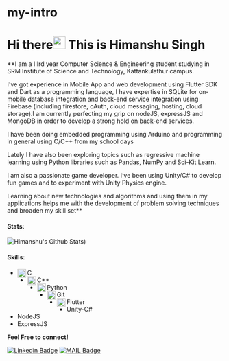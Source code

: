 # my-intro
# Hi there<img src="https://github.com/iamshubhamg/iamshubhamg/blob/master/Assests/Hi.gif" width="29px"> This is Himanshu Singh

**I am a IIIrd year Computer Science & Engineering student studying in SRM Institute of Science and Technology, Kattankulathur campus.

I've got experience in Mobile App and web development using Flutter SDK and Dart as a programming language, I have expertise in SQLite for on-mobile database integration and back-end service integration using Firebase (including firestore, oAuth, cloud messaging, hosting, cloud storage).I am currently perfecting my grip on nodeJS, expressJS and MongoDB in order to develop a strong hold on back-end services.

I have been doing embedded programming using Arduino and programming in general using C/C++ from my school days

Lately I have also been exploring topics such as regressive machine learning using Python libraries such as Pandas, NumPy and Sci-Kit Learn.

I am also a passionate game developer. I’ve been using Unity/C# to develop fun games and to experiment with Unity Physics engine.

Learning about new technologies and algorithms and using them in my applications helps me with the development of problem solving techniques and broaden my skill set**

 #### Stats:
 ![Himanshu's Github Stats](https://github-readme-stats.vercel.app/api?username=himanshusingh335&count_private=true&show_icons=true&theme=dark&hide=contribs,issues))
#### Skills:
 * <img align="left" alt="C" width="20px" src="https://cdn.iconscout.com/icon/free/png-64/c-programming-569564.png" /> C 
 * <img align="left" alt="C++" width="20px" src="https://sdtimes.com/wp-content/uploads/2018/03/cpppp.png" /> C++
 * <img align="left" alt="Python" width="20px" src="https://cdn.iconscout.com/icon/free/png-64/python-14-569257.png" /> Python
 * <img align="left" alt="Git" width="20px" src="https://cdn.iconscout.com/icon/free/png-64/social-226-96741.png" /> Git
 * <img align="left" alt="Git" width="20px" src="https://cdn.iconscout.com/icon/free/png-128/flutter-2752187-2285004.png" /> Flutter
 * Unity-C#
 * NodeJS
 * ExpressJS
 
 **Feel Free to connect!**


[![Linkedin Badge](https://img.shields.io/badge/-LinkedIn-blue?style=flat-square&logo=Linkedin&logoColor=white&link=https://www.linkedin.com/in/himanshu-singh-36bb721a2/)](https://www.linkedin.com/in/himanshu-singh-36bb721a2/)
[![MAIL Badge](https://img.shields.io/badge/-Gmail-c14438?style=flat-square&logo=Gmail&logoColor=white&link=mailto:himanshusingh335)](mailto:himanshusingh335@gmail.com)

